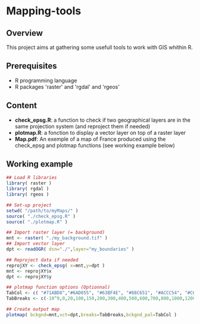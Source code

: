# Mapping-tools

## Overview
This project aims at gathering some usefull tools to work with GIS whithin R.

## Prerequisites
* R programming language
* R packages 'raster' and 'rgdal' and 'rgeos'

## Content
*	**check_epsg.R**: a function to check if two geographical layers are in the same projection system (and reproject them if needed)
*	**plotmap.R**: a fonction to display a vector layer on top of a raster layer
* **Map.pdf**: An exemple of a map of France produced using the check_epsg and plotmap functions (see working example below)

## Working example
```R
## Load R libraries
library( raster )
library( rgdal )
library( rgeos )

## Set-up project
setwd( "/path/to/myMaps/" )
source( "./check_epsg.R" )
source( "./plotmap.R" )

## Import raster layer (= background)
mnt <- raster( "./my_background.tif" )
## Import vector layer
dpt <- readOGR( dsn="./",layer="my_boundaries" )

## Reproject data if needed
reprojXY <- check_epsg( x=mnt,y=dpt )
mnt <- reprojXY$x
dpt <- reprojXY$y

## plotmap function options (Optionnal)
TabCol <- c( "#71ABD8","#6AD055", "#63BF4E", "#88C651", "#ACCC54", "#C6D758", "#DEE45E", "#EFE162", "#E8D65F", "#DECB5B", "#D3BF57", "#CAAC53", "#C39D50", "#B9934C", "#AA8046", "#AC8547", "#BA904C", "#CA9B53", "#E0E0DE", "#F5F4F2")
TabBreaks <- c(-10^9,0,20,100,150,200,300,400,500,600,700,800,1000,1200,1400,1600,1800,2000,2500,3000,10^5)

## Create output map
plotmap( bckgnd=mnt,vct=dpt,breaks=TabBreaks,bckgnd_pal=TabCol )
```
